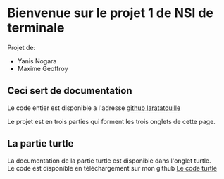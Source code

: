 # Bienvenue sur le projet 1 de NSI de terminale
Projet de:<br>
 - Yanis Nogara
 - Maxime Geoffroy


## Ceci sert de documentation
Le code entier est disponible a l'adresse [github laratatouille](https://github.com/Laratatouile/TNSI_projet_1)

Le projet est en trois parties qui forment les trois onglets de cette page.<br>


## La partie turtle
La documentation de la partie turtle est disponible dans l'onglet turtle.<br>
Le code est disponible en téléchargement sur mon github [Le code turtle](https://github.com/Laratatouile/TNSI_projet_1/releases/tag/v_1.0)
